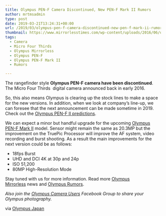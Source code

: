 ```yaml
---
title: Olympus PEN-F Camera Discontinued, New PEN-F Mark II Rumors
author: mrtmsadmin
type: post
date: 2019-03-21T13:24:31+00:00
url: /2019/03/olympus-pen-f-camera-discontinued-new-pen-f-mark-ii-rumors/
thumbnail: https://www.mirrorlesstimes.com/wp-content/uploads/2016/06/olympus-pen-f-reviews.jpg
tags:
  - Camera
  - Micro Four Thirds
  - Olympus Mirrorless
  - Olympus PEN-F
  - Olympus PEN-F Mark II
  - Rumors

---
```

The rangefinder style **Olympus PEN-F camera have been discontinued**. The Micro Four Thirds  digital camera announced back in early 2016.

So, this also means Olympus is clearing up the stock lines to make a space for the new versions. In addition, when we look at company’s line-up, we can foresee that the next announcement can be made sometime in 2019. Check out the <a href="https://www.dailycameranews.com/2019/01/olympus-pen-f-mark-ii-registered-to-be-announced-in-2019/" target="_blank" rel="noopener">Olympus PEN-F II predictions</a>.<!--more-->

We can expect a minor but handful upgrade for the upcoming <a href="https://www.mirrorlesstimes.com/tags/olympus-pen-f-mark-ii/" target="_blank" rel="noopener" data-wpel-link="internal">Olympus PEN-F Mark II</a> model. Sensor might remain the same as 20.3MP but the improvement on the TruePic Processor will improve the AF system, video recording and burst shooting. As a result the main improvements for the next version could be as follows:

  * 18fps Burst
  * UHD and DCI 4K at 30p and 24p
  * ISO 51,200
  * 80MP High-Resolution Mode

Stay tuned with us for more information. Read more [Olympus Mirrorless][1] news and <a href="https://www.dailycameranews.com/tag/olympus-rumors/" target="_blank" rel="noopener">Olympus Rumors</a>.

_Also join the <a class="ext-link" title="" href="https://www.facebook.com/groups/858035244291979/" target="_blank" rel="external nofollow noopener">Olympus Camera Users</a> Facebook Group to share your Olympus photography._

via <a href="https://shop.olympus-imaging.jp/product-detail/index/proid/667988" target="_blank" rel="nofollow external noopener noreferrer" data-wpel-link="external">Olympus Japan</a>

 [1]: https://www.mirrorlesstimes.com/tags/olympus-mirrorless/